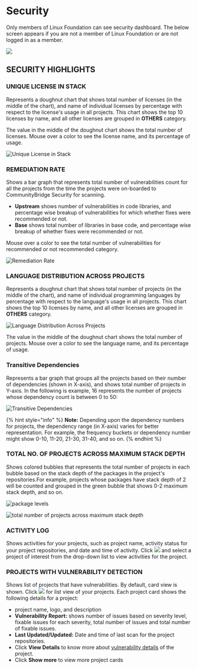 # Security

Only members of Linux Foundation can see security dashboard. The below screen appears if you are not a member of Linux Foundation or are not logged in as a member.

![](https://gblobscdn.gitbook.com/assets%2F-LuGl2w4LzPpYJ8jx5ae%2F-M4DxV-QOC4R5AUyKqjH%2F-M4E-_ZX7IeYOANIbvbM%2Fsecuiry%20non-member%20view.png?alt=media&token=31a56b8b-0cfe-46d7-b52c-db8e5f4f3c1a)

## SECURITY HIGHLIGHTS



### UNIQUE LICENSE IN STACK

Represents a doughnut chart that shows total number of licenses \(in the middle of the chart\), and name of individual licenses by percentage with respect to the license's usage in all projects. This chart shows the top 10 licenses by name, and all other licenses are grouped in **OTHERS** category.

The value in the middle of the doughnut chart shows the total number of licenses. Mouse over a color to see the license name, and its percentage of usage.

![Unique License in Stack](https://gblobscdn.gitbook.com/assets%2F-LuGl2w4LzPpYJ8jx5ae%2F-M4OO9DwMnM0dQcf0ssi%2F-M4ORsGH4n3u7K9svlbc%2Funique%20license%20in%20stack.png?alt=media&token=28743c19-6332-4909-bd06-64a97982b85c)

### REMEDIATION RATE

Shows a bar graph that represents total number of vulnerabilities count for all the projects from the time the projects were on-boarded to CommunityBridge Security for scanning.

* **Upstream** shows number of vulnerabilities in code libraries, and percentage wise breakup of vulnerabilities for which whether fixes were recommended or not.
* **Base** shows total number of libraries in base code, and percentage wise breakup of whether fixes were recommended or not.

Mouse over a color to see the total number of vulnerabilities for recommended or not recommended category.

![Remediation Rate](https://gblobscdn.gitbook.com/assets%2F-LuGl2w4LzPpYJ8jx5ae%2F-M4O_5m174YFCZi5nfNQ%2F-M4Of0Pz0MVGGFuAMjhT%2Fremediation%20rate.png?alt=media&token=a67ccf10-a497-4948-9699-838a40a7b910)

### LANGUAGE DISTRIBUTION ACROSS PROJECTS

Represents a doughnut chart that shows total number of projects \(in the middle of the chart\), and name of individual programming languages by percentage with respect to the language's usage in all projects. This chart shows the top 10 licenses by name, and all other licenses are grouped in **OTHERS** category.

![Language Distribution Across Projects](https://gblobscdn.gitbook.com/assets%2F-LuGl2w4LzPpYJ8jx5ae%2F-M4O_5m174YFCZi5nfNQ%2F-M4OhTEGbM_Ov-s4vxiV%2Flanguage%20distribution%20across%20projects.png?alt=media&token=8a71833a-f272-4154-8240-6eaff41299f5)

The value in the middle of the doughnut chart shows the total number of projects. Mouse over a color to see the language name, and its percentage of usage.

### Transitive Dependencies

Represents a bar graph that groups all the projects based on their number of dependencies \(shown in X-axis\), and shows total number of projects in Y-axis. In the following is example, 16 represents the number of projects whose dependency count is between 0 to 50:

![Transitive Dependencies](https://gblobscdn.gitbook.com/assets%2F-LuGl2w4LzPpYJ8jx5ae%2F-M4OVPboTRaYLtTdIdZU%2F-M4OYHvsjkv9fu_htHtq%2Ftransitive%20dependencies.png?alt=media&token=642266af-e2e6-4582-9904-c42a16793b80)

{% hint style="info" %}
**Note:** Depending upon the dependency numbers for projects, the dependency range \(in X-axis\) varies for better representation. For example, the frequency buckets or dependency number might show 0-10, 11-20, 21-30, 31-40, and so on.
{% endhint %}

### TOTAL NO. OF PROJECTS ACROSS MAXIMUM STACK DEPTH

Shows colored bubbles that represents the total number of projects in each bubble based on the stack depth of the packages in the project's repositories.For example, projects whose packages have stack depth of 2 will be counted and grouped in the green bubble that shows 0-2 maximum stack depth, and so on.

![package levels](https://gblobscdn.gitbook.com/assets%2F-LuGl2w4LzPpYJ8jx5ae%2F-M4OidvKHjvDlmNs2RpF%2F-M4OxXOgsYW6NAv38QEl%2Fpackage%20levels.png?alt=media&token=b4c10175-f6d4-444c-a13a-1886d323acd0)

![total number of projects across maximum stack depth](https://gblobscdn.gitbook.com/assets%2F-LuGl2w4LzPpYJ8jx5ae%2F-M4OidvKHjvDlmNs2RpF%2F-M4OyXlo4I0e-XMX84cG%2Ftotal%20number%20of%20projects%20across%20maximum%20stack%20depth.png?alt=media&token=174f121e-8d1f-4ce7-92e4-f4cab42fe4c8)

### ACTIVITY LOG

Shows activities for your projects, such as project name, activity status for your project repositories, and date and time of activity. Click ![](https://firebasestorage.googleapis.com/v0/b/gitbook-28427.appspot.com/o/assets%2F-LuGl2w4LzPpYJ8jx5ae%2F-M3oihXxduPrX3NHZkqL%2F-M3ontG_VuUDGoBmGW2x%2Fall%20projects%20button.png?alt=media&token=08937bbb-648f-4102-a519-c83e7f9866e4) and select a project of interest from the drop-down list to view activities for the project.

### PROJECTS WITH VULNERABILITY DETECTION

Shows list of projects that have vulnerabilities. By default, card view is shown. Click ![](https://firebasestorage.googleapis.com/v0/b/gitbook-28427.appspot.com/o/assets%2F-LuGl2w4LzPpYJ8jx5ae%2F-M3osOFppq0ebnkHwNMw%2F-M3otI3kSNulwXtaWgh2%2Ftoggle%20list%20view%20button.png?alt=media&token=3cb00a10-83aa-4426-8f2e-b46e8f81364d) for list view of your projects. Each project card shows the following details for a project:

* project name, logo, and description
* **Vulnerability Report:** shows number of issues based on severity level, fixable issues for each severity, total number of issues and total number of fixable issues.
* **Last Updated/Updated:** Date and time of last scan for the project repositories.
* Click **View Details** to know more about [vulnerability details](https://docs.linuxfoundation.org/community-bridge/projects#security) of the project.
* Click **Show more** to view more project cards

​

